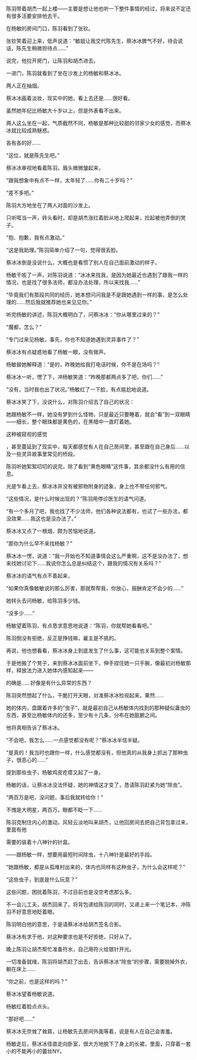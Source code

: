 陈羽带着胡杰一起上楼——主要是想让他也听一下整件事情的经过，将来说不定还有很多活要安排他去干。

在杨敏的房间门口，陈羽看到了张钦。

张钦笑着迎上来，低声说道：“敏姐让我交代陈先生，蔡冰冰脾气不好，待会说话，陈先生稍微担待点……”

说完，他拉开房门，让陈羽和胡杰进去。

一进门，陈羽就看到了坐在沙发上的杨敏和蔡冰冰。

两人正在抽烟。

蔡冰冰画着淡妆，现实中的她，看上去还是……很好看。

虽然她年纪比杨敏大十岁以上，但是外表看不出来。

两人这么坐在一起，气质截然不同，杨敏是那种比较甜的邻家少女的感觉，而蔡冰冰就比较成熟魅惑。

各有各的好……

“这位，就是陈先生吧。”

蔡冰冰审视地看着陈羽，眉头微微皱起来，

“跟我想象中有点不一样，太年轻了……你有二十岁吗？”

“差不多吧。”

陈羽大方地坐在了两人对面的沙发上。

只听哐当一声，转头看时，却是胡杰涨红着脸从地上爬起来，捡起被他弄倒的凳子。

“抱、抱歉，我有点激动。”

“这是我助理。”陈羽简单介绍了一句，觉得很丢脸。

蔡冰冰倒是没说什么，大概也是看惯了别人在自己面前激动的样子。

杨敏干咳了一声，对陈羽说道：“冰冰来找我，是因为她最近也遇到了跟我一样的情况，也是找了很多法师，都没办法处理，所以来找我……”

“毕竟我们有那段共同的经历，她本想问问我是不是跟她遇到一样的事，是怎么处理的……然后我就推荐她也来见见你。”

听完杨敏的讲述，陈羽大概明白了，问蔡冰冰：“你从哪里过来的？”

“魔都，怎么？”

“专门过来见杨敏，事先，你也不知道她遇到灵异事件了？”

蔡冰冰有点疑惑地看了杨敏一眼，没有做声。

杨敏替她解释道：“是的，昨晚她给我打电话时候，你不是在场吗？”

蔡冰冰一听，愣了下，冲杨敏笑道：“昨晚那都两点多了吧，你们……”

“没有，当时我也出了状况。”杨敏红了一下脸，有点尴尬地说道。

蔡冰冰笑了下，没说什么，对陈羽介绍去了自己的状况：

她跟杨敏不一样，她没有梦到什么怪物，只是最近只要睡着，就会“看”到一双眼睛——细长，整个眼珠都是黄色的，在黑暗中一直盯着她。

这种被窥视的感觉

，甚至蔓延到了现实中，每天都感觉有人在自己房间里，甚至跟在自己身后……以及一些灵异故事里常见的桥段。

陈羽听她絮絮叨叨的说完，除了看到“黄色眼睛”这件事，其余都没什么有用的信息。

光是乍看上去，蔡冰冰并没有被邪物附身的迹象，身上也不带任何邪气。

“这些情况，是什么时候出现的？”陈羽用停诊医生的语气问道。

“有一个多月了吧，我也找了不少法师，他们各种说法都有，也试了一些办法，都没效果……我这也是没办法了。”

蔡冰冰又点了一根烟，颇为苦恼地说道。

“那你为什么早不来找杨敏？”

蔡冰冰一愣，说道：“我一开始也不知道事情会这么严重啊，这不是没办法了，想来找她讨论下……我说你怎么总是纠结这个，跟我的情况有关系吗？”

蔡冰冰的语气有点不善起来，

“如果你真像敏敏说的那么厉害，那就帮帮我，你放心，报酬肯定不会少的……”

她转头去问杨敏，给陈羽多少钱。

“没多少……”

杨敏望着陈羽，有点恳求意思地说道：“陈羽，你就帮她看看吧。”

陈羽倒没有拒绝，反正是挣钱嘛，雇主是不挑的。

再说，他也想看看，蔡冰冰身上到底发生了什么事，这可能也关系到整个案情。

于是他搬了个凳子，来到蔡冰冰面前坐下，伸手捏住她一只手腕，像最初对杨敏那样，释放法力进入她体内感知起来——

的确是……好像是有什么异常的东西？

陈羽突然想起了什么，干脆打开天眼，对准蔡冰冰检视起来，果然……

她的体内，盘踞着许多的“虫子”，就是最初自己从杨敏体内找到的那种疑似蛊虫的东西，甚至比杨敏体内的还多，至少有十几条，分布在她脏腑之间。

他将真相告诉了蔡冰冰。

“不会吧，我怎么……一点感觉都没有呢？”蔡冰冰半信半疑。

“是真的！我当时也跟你一样，什么感觉都没有，但他真的从我身上抓出了那种虫子，很恶心的……”

提到那些虫子，杨敏鸡皮疙瘩又起了一身。

杨敏的话，让蔡冰冰没法怀疑，她的神情这才变了，恳请陈羽赶紧为她“除虫”。

“两百万是吧，没问题，事后我就转给你！”

不愧是大明星，两百万，眼都不眨一下……

陈羽克制住内心的激动，风轻云淡地叫来胡杰，让他回房间去把自己背包拿过来，里面有他

需要的装着十八神针的针盒。

——跟杨敏一样，想要用最短时间除虫，十八神针是最好的手段。

“她跟杨敏，都是从孤堆村出来的，体内也同样有这种虫子，为什么会这样呢？”

“这些虫子，到底是什么玩意？”

这些问题，困扰着陈羽，不过目前也是没空考虑那么多。

不一会儿工夫，胡杰回来了，将背包递给陈羽的同时，又递上来一个笔记本，冲陈羽不好意思地眨着眼。

陈羽明白他的意思，于是请蔡冰冰给胡杰签名合影。

蔡冰冰有求于他，对这种要求也是不好拒绝，只好从了。

晚上陈羽让胡杰帮忙准备符水，自己用符火给银针开光。

一切准备就绪，陈羽将胡杰赶了出去，告诉蔡冰冰“除虫”的步骤，需要脱掉外衣，躺在床上……

“你之前，也是这样的吗？”

蔡冰冰望着杨敏说道。

杨敏红着脸点点头。

“那好吧……”

蔡冰冰无奈耸了耸肩，让杨敏先去房间外面等着，说是有人在自己会害羞。

杨敏走后，蔡冰冰径直走向卧室，很大方地脱下了身上的长裙，里面，只穿着一套小的不能再小的蕾丝NY。
